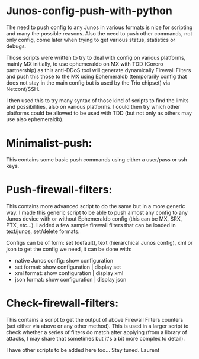 # Junos-config-push-with-python

The need to push config to any Junos in various formats is nice for scripting and many the possible reasons.
Also the need to push other commands, not only config, come later when trying to get various status, statistics or debugs.


Those scripts were written to try to deal with config on various platforms, mainly MX initially, to use ephemeraldb on MX with TDD (Corero partnership) as this anti-DDoS tool will generate dynamically Firewall Filters and push this those to the MX using Ephemeraldb (temporarily config that does not stay in the main config but is used by the Trio chipset) via Netconf/SSH.

I then used this to try many syntax of those kind of scripts to find the limits and possibilities, also on various platforms.
I could then try which other platforms could be allowed to be used with TDD (but not only as others may use also ephemeraldb).


# Minimalist-push:
This contains some basic push commands using either a user/pass or ssh keys.


# Push-firewall-filters:
This contains more advanced script to do the same but in a more generic way.
I made this generic script to be able to push almost any config to any Junos device with or without Ephemeraldb config (this can be MX, SRX, PTX, etc...).
I added a few sample firewall filters that can be loaded in text/junos, set/delete formats.

Configs can be of form: set (default), text (hierarchical Junos config), xml or json
to get the config we need, it can be done with:
- native Junos config:    show configuration
- set format:             show configuration | display set
- xml format:             show configuration | display xml
- json format:            show configuration | display json


# Check-firewall-filters:
This contains a script to get the output of above Firewall Filters counters (set either via above or any other method).
This is used in a larger script to check whether a series of filters do match after applying (from a library of attacks, I may share that sometimes but it's a bit more complex to detail).


I have other scripts to be added here too... Stay tuned.
Laurent
